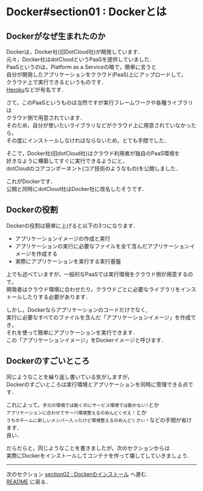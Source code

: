 # Docker#section01 : Dockerとは

## Dockerがなぜ生まれたのか
Dockerは，Docker社(旧DotCloud社)が開発しています．  
元々，Docker社はdotCloudというPaaSを提供していました．  
PaaSというのは，Platform as a Serviceの略で，簡単に言うと  
自分が開発したアプリケーションをクラウド(PaaS)上にアップロードして，  
クラウド上で実行できるというものです．  
[Heroku](https://www.heroku.com/)などが有名です．

さて，このPaaSというものは当然ですが実行フレームワークや各種ライブラリは  
クラウド側で用意されています．  
そのため，自分が使いたいライブラリなどがクラウド上に用意されていなかったら，  
その度にインストールしなければならないため，とても手間でした．

そこで，Docker社(旧dotCloud社)はクラウド利用者が独自のPaaS環境を  
好きなように構築してすぐに実行できるようにと，  
dotCloudのコアコンポーネント(コア技術のようなもの)を公開しました．

これがDockerです．  
公開と同時にdotCloud社はDocker社に改名したそうです．

## Dockerの役割

Dockerの役割は簡単に上げると以下の3つになります．

- アプリケーションイメージの作成と実行
- アプリケーションの実行に必要なファイルを全て含んだアプリケーションイメージを作成する
- 実際にアプリケーションを実行する実行基盤

上でも述べていますが，一般的なPaaSでは実行環境をクラウド側が用意するので，  
開発者はクラウド環境に合わせたり，クラウドごとに必要なライブラリをインストールしたりする必要があります．

しかし，Dockerならアプリケーションのコードだけでなく,  
実行に必要なすべてのファイルを含んだ「アプリケーションイメージ」を作成でき，  
それを使って簡単にアプリケーションを実行できます．  
この「アプリケーションイメージ」をDockerイメージと呼びます．

## Dockerのすごいところ

同じようなことを繰り返し書いている気がしますが，  
Dockerのすごいところは実行環境とアプリケーションを同時に管理できる点です．  

これによって，`手元の環境では動くのにサービス環境では動かない!`とか  
`アプリケーションに合わせてサーバ環境整えるのめんどくせえ！`とか  
`うちのチームに新しいメンバー入ったけど環境整えるのめんどくさい！`などの手間が省けます．  
良い．

だらだらと，同じようなことを書きましたが，次のセクションからは  
実際にDockerをインストールしてコンテナを作って壊してしていきましょう．

---

次のセクション [section02 : Dockerのインストール](./Install.md) へ進む.  
[README](./README.md) に戻る．
